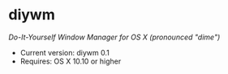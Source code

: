 # diywm

*Do-It-Yourself Window Manager for OS X (pronounced "dime")*

* Current version: diywm 0.1
* Requires: OS X 10.10 or higher
